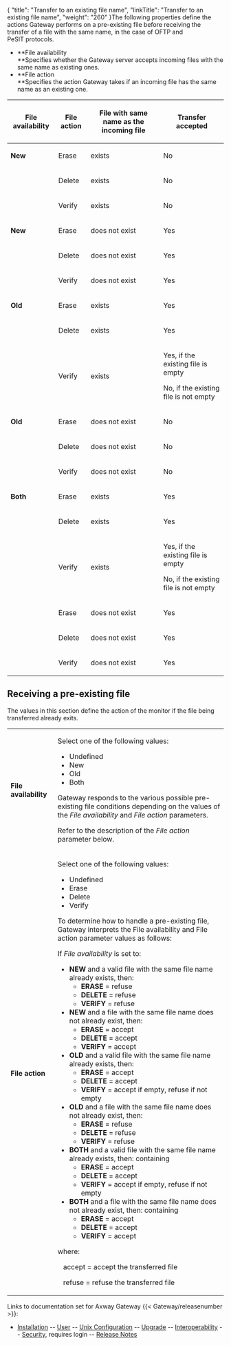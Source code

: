 {
    "title": "Transfer to an existing file name",
    "linkTitle": "Transfer to an existing file name",
    "weight": "260"
}The following properties define the actions Gateway performs on a pre-existing file before receiving the transfer of a file with the same name, in the case of OFTP and PeSIT protocols.

-   **File availability  
    **Specifies whether the Gateway server accepts incoming files with the same name as existing ones.
-   **File action  
    **Specifies the action Gateway takes if an incoming file has the same name as an existing one.

<table>
         
         
         
         
         
   
   <thead>
      <tr>
<th class="HeadE-Column1-Header1"><p>File
availability</p>         </th>
<th class="HeadE-Column1-Header1"><p>File
action</p>         </th>
<th class="HeadE-Column1-Header1"><p>File
with same name as the incoming file</p>         </th>
<th class="HeadD-Column1-Header1"><p>Transfer
accepted</p>         </th>
      </tr>
   </thead>
   <tbody>
      <tr>
         <td><p><strong>New</strong></p>         </td>
         <td><p>Erase</p>         </td>
         <td><p>exists</p>         </td>
         <td><p>No</p>         </td>
      </tr>
      <tr>
         <td>         </td>
         <td><p>Delete</p>         </td>
         <td><p>exists</p>         </td>
         <td><p>No</p>         </td>
      </tr>
      <tr>
         <td>         </td>
         <td><p>Verify</p>         </td>
         <td><p>exists</p>         </td>
         <td><p>No</p>         </td>
      </tr>
      <tr>
         <td><p><strong>New</strong></p>         </td>
         <td><p>Erase</p>         </td>
         <td><p>does not exist</p>         </td>
         <td><p>Yes</p>         </td>
      </tr>
      <tr>
         <td>         </td>
         <td><p>Delete</p>         </td>
         <td><p>does not exist</p>         </td>
         <td><p>Yes</p>         </td>
      </tr>
      <tr>
         <td>         </td>
         <td><p>Verify</p>         </td>
         <td><p>does not exist</p>         </td>
         <td><p>Yes</p>         </td>
      </tr>
      <tr>
         <td><p><strong>Old</strong></p>         </td>
         <td><p>Erase</p>         </td>
         <td><p>exists</p>         </td>
         <td><p>Yes</p>         </td>
      </tr>
      <tr>
         <td>         </td>
         <td><p>Delete</p>         </td>
         <td><p>exists</p>         </td>
         <td><p>Yes</p>         </td>
      </tr>
      <tr>
         <td>         </td>
         <td><p>Verify</p>         </td>
         <td><p>exists</p>         </td>
         <td><p>Yes, if the existing file is empty</p>
<p>No, if the existing file is not empty</p>         </td>
      </tr>
      <tr>
         <td><p><strong>Old</strong></p>         </td>
         <td><p>Erase</p>         </td>
         <td><p>does not exist</p>         </td>
         <td><p>No</p>         </td>
      </tr>
      <tr>
         <td>         </td>
         <td><p>Delete</p>         </td>
         <td><p>does not exist</p>         </td>
         <td><p>No</p>         </td>
      </tr>
      <tr>
         <td>         </td>
         <td><p>Verify</p>         </td>
         <td><p>does not exist</p>         </td>
         <td><p>No</p>         </td>
      </tr>
      <tr>
         <td><p><strong>Both</strong></p>         </td>
         <td><p>Erase</p>         </td>
         <td><p>exists</p>         </td>
         <td><p>Yes</p>         </td>
      </tr>
      <tr>
         <td>         </td>
         <td><p>Delete</p>         </td>
         <td><p>exists</p>         </td>
         <td><p>Yes</p>         </td>
      </tr>
      <tr>
         <td>         </td>
         <td><p>Verify</p>         </td>
         <td><p>exists</p>         </td>
         <td><p>Yes, if the existing file is empty</p>
<p>No, if the existing file is not empty</p>         </td>
      </tr>
      <tr>
         <td>         </td>
         <td><p>Erase</p>         </td>
         <td><p>does not exist</p>         </td>
         <td><p>Yes</p>         </td>
      </tr>
      <tr>
         <td>         </td>
         <td><p>Delete</p>         </td>
         <td><p>does not exist</p>         </td>
         <td><p>Yes</p>         </td>
      </tr>
      <tr>
         <td>         </td>
         <td><p>Verify</p>         </td>
         <td><p>does not exist</p>         </td>
         <td><p>Yes</p>         </td>
      </tr>
   </tbody>
</table>

## Receiving a pre-existing file

The values in this section
define the action of the monitor if the file being transferred already exits.

<table>
         
         
         
   
   <tbody>
      <tr>
         <td><p><strong>File availability</strong></p>         </td>
         <td><p>Select one of the following values:</p>
<ul>
<li>Undefined</li>
<li>New</li>
<li>Old</li>
<li>Both</li>
</ul>
<p>Gateway responds to the various possible pre-existing file
conditions depending on the values of the <em>File availability</em> and <em>File
action</em> parameters.</p>
<p>Refer to the description of the <em>File action</em>
parameter below.</p>         </td>
      </tr>
      <tr>
         <td><p><strong>File action</strong></p>         </td>
         <td><p>Select one of the following values:</p>
<ul>
<li>Undefined</li>
<li>Erase</li>
<li>Delete</li>
<li>Verify</li>
</ul>
<p>To determine how to handle a pre-existing file, Gateway
interprets the File availability and File action parameter
values as follows:</p>
<p>If <em>File availability</em> is set to:</p>
<ul>
<li><strong>NEW</strong> and a valid file with the same file name already exists, then:
<ul>
<li><strong>ERASE</strong> = refuse</li>
<li><strong>DELETE</strong> = refuse</li>
<li><strong>VERIFY</strong> = refuse</li>
</ul></li>
<li><strong>NEW</strong> and a file with the same file name does not already exist, then:
<ul>
<li><strong>ERASE</strong> = accept</li>
<li><strong>DELETE</strong> = accept</li>
<li><strong>VERIFY</strong> = accept</li>
</ul></li>
<li><strong>OLD</strong> and a valid file with the same file name already exists, then:
<ul>
<li><strong>ERASE</strong> = accept</li>
<li><strong>DELETE</strong> = accept</li>
<li><strong>VERIFY</strong> = accept if empty, refuse if not empty</li>
</ul></li>
<li><strong>OLD</strong> and a file with the same file name does not already exist, then:
<ul>
<li><strong>ERASE</strong> = refuse</li>
<li><strong>DELETE</strong> = refuse</li>
<li><strong>VERIFY</strong> = refuse</li>
</ul></li>
<li><strong>BOTH</strong> and a valid file with the same file name already exists, then:
containing
<ul>
<li><strong>ERASE</strong> = accept</li>
<li><strong>DELETE</strong> = accept</li>
<li><strong>VERIFY</strong> = accept if empty, refuse if not empty</li>
</ul></li>
<li><strong>BOTH</strong> and a file with the same file name does not already exist, then:
containing
<ul>
<li><strong>ERASE</strong> = accept</li>
<li><strong>DELETE</strong> = accept</li>
<li><strong>VERIFY</strong> = accept</li>
</ul></li>
</ul>
<p>where:</p>
<p>   accept = accept the transferred file</p>
<p>   refuse = refuse the transferred file</p>         </td>
      </tr>
   </tbody>
</table>

Links to documentation set for Axway Gateway {{< Gateway/releasenumber  >}}:

-   [Installation](/bundle/Gateway_6173_InstallationGuide_allOS_en_HTML5/page/Content/start_page.htm) -- [User](/bundle/Gateway_6173_UsersGuide_allOS_en_HTML5/page/Content/start_page.htm) -- [Unix Configuration](/bundle/Gateway_6173_ConfigurationGuide_UNIX_en_HTML5/page/Content/start_page.htm) -- [Upgrade](/bundle/Gateway_6173_UpgradeGuide_allOS_en_HTML5/page/Content/start_page.htm) -- [Interoperability](/bundle/Gateway_6173_InteroperabilityGuide_allOS_en_HTML5/page/Content/start_page.htm) -- [Security](/bundle/Gateway_6173_SecurityGuide_allOS_en_HTML5/page/Content/start_page.htm), requires login -- [Release Notes](/bundle/Gateway_6173_ReleaseNotes_allOS_en_HTML5/page/Content/Gateway_ReleaseNotes_allOS_en.htm)
